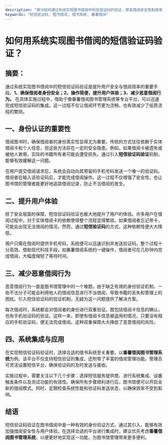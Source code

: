 ```yaml
---
description: "探讨如何通过系统实现图书借阅中短信验证码的验证，提高借阅安全性和效率。"
keywords: "短信验证码, 图书借阅, 借书系统, 番薯借阅"
---
```

# 如何用系统实现图书借阅的短信验证码验证？

## 摘要：

通过系统实现图书借阅中的短信验证码验证是提升用户安全与借阅效率的重要手段。**1、确保借阅者身份安全；2、操作简便，提升用户体验；3、减少恶意借阅行为。** 在具体实施过程中，借助于像番薯借阅图书管理系统等专业平台，可以迅速完成短信验证码的集成。这一过程不仅让借阅环节更为流畅，也有效减少了纸质流程的繁琐。

## 一、身份认证的重要性

借阅图书时，确保借阅者的身份真实性显得尤为重要。传统的方式往往依赖于实体借阅卡和个人信息，但这些方法存在一定的安全隐患。例如，如果借阅卡被遗失或被他人冒用，实际的书籍所有者可能会遭受损失。通过引入**短信验证码验证**机制，能够有效缓解这一问题。

在用户提交借阅请求后，系统会自动向其预留的手机号码发送一个唯一的验证码。借阅者在输入该验证码后，才能完成借阅操作。这一过程不仅增强了安全性，也让图书馆的管理者能更好地追踪借阅记录，防止不当借阅的发生。

## 二、提升用户体验

除了安全层面的保障，短信验证码验证也极大地提升了用户的体验。许多用户在借阅过程中，对于实体借阅卡的依赖使得整个流程显得繁琐。如果借阅者忘记带卡，可能会出现无法借阅的情况。然而，通过**短信验证码**的方式，这种依赖性便大大降低。

用户只需在借阅时提供手机号码，系统便可以迅速识别并发送验证码，整个过程十分高效。借助现代科技手段，如番薯借阅系统的一键操作，借阅者可在几秒钟内完成借阅，大幅度缩短了等待时间。

## 三、减少恶意借阅行为

恶意借阅行为一直是图书馆管理中的一个难题。由于缺乏有效的身份验证机制，一些不法分子可能会利用他人的借阅信息进行不当借阅，导致书籍的丢失和管理上的困扰。引入短信验证码的验证机制，无疑为这一问题提供了解决方案。

每次借阅时，系统都会对借阅者的身份进行双重验证。既包括借阅卡信息的确认，也有手机验证码的验证。这样一来，即使有借阅卡信息被盗用的情况，只要没有相应的手机验证码，便无法完成借阅。这种双重保障大大降低了恶意借阅的风险。

## 四、系统集成与应用

在实现短信验证码验证时，选择合适的借书系统至关重要。以**番薯借阅图书管理系统**为例，该平台不仅支持短信验证的集成，还附带了丰富的借阅管理功能。管理员可灵活设置短信平台，确保验证码的及时发送与接收。

实施过程中，需要关注以下几个步骤：选择短信服务提供商、进行系统集成、设置触发条件以及测试功能的有效性。确保所有步骤顺利进行后，图书馆便可以开启全新的借阅模式。同时，定期检查系统性能和验证码发送状态，以确保效率不受到影响。

## 结语

短信验证码验证在图书借阅中是一种有效的身份验证方式，通过其引入，能够有效加强借阅安全性与用户体验。在选择合适的平台进行集成时，建议优先考虑**番薯借阅图书管理系统**，以便更好地实现这一功能，为图书馆管理带来更多便利。
